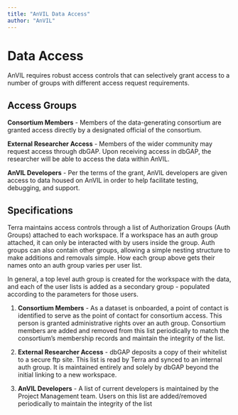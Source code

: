 ```yaml
---
title: "AnVIL Data Access"
author: "AnVIL"
---
```


# Data Access 

<hero small>AnVIL requires robust access controls that can selectively grant access to a number of groups with different access request requirements.</hero>

## Access Groups
**Consortium Members** - Members of the data-generating consortium are granted access directly by a designated official of the consortium.

**External Researcher Access** - Members of the wider community may request access through dbGAP. Upon receiving access in dbGAP, the researcher will be able to access the data within AnVIL. 

**AnVIL Developers** - Per the terms of the grant, AnVIL developers are given access to data housed on AnVIL in order to help facilitate testing, debugging, and support. 

## Specifications
Terra maintains access controls through a list of Authorization Groups (Auth Groups) attached to each workspace. If a workspace has an auth group attached, it can only be interacted with by users inside the group. Auth groups can also contain other groups, allowing a simple nesting structure to make additions and removals simple. How each group above gets their names onto an auth group varies per user list. 

In general, a top level auth group is created for the workspace with the data, and each of the user lists is added as a secondary group - populated according to the parameters for those users.

1. **Consortium Members** - As a dataset is onboarded, a point of contact is identified to serve as the point of contact for consortium access. This person is granted administrative rights over an auth group. Consortium members are added and removed from this list periodically to match the consortium’s membership records and maintain the integrity of the list.

1. **External Researcher Access** - dbGAP deposits a copy of their whitelist to a secure ftp site. This list is read by Terra and synced to an internal auth group. It is maintained entirely and solely by dbGAP beyond the initial linking to a new workspace.

1. **AnVIL Developers** - A list of current developers is maintained by the Project Management team. Users on this list are added/removed periodically to maintain the integrity of the list





